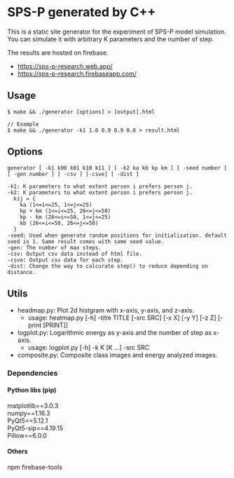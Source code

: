 # SPS-P generated by C++
This is a static site generator for the experiment of SPS-P model simulation. You can simulate it with arbitrary K parameters and the number of step.

The results are hosted on firebase.
- https://sps-p-research.web.app/
- https://sps-p-research.firebaseapp.com/

## Usage
```
$ make && ./generator [options] > [output].html

// Example
$ make && ./generator -k1 1.0 0.9 0.9 0.8 > result.html
```

## Options
```
generator [ -k1 k00 k01 k10 k11 ] [ -k2 ka kb kp km ] [ -seed number ] [ -gen number ] [ -csv ] [-csve] [ -dist ]

-k1: K parameters to what extent person i prefers person j.
-k2: K parameters to what extent person i prefers person j.
  kij = {
    ka (1<=i<=25, 1<=j<=25)
    kp + km (1<=i<=25, 26<=j<=50)
    kp - km (26<=i<=50, 1<=j<=25)
    kb (26<=i<=50, 26<=j<=50)
  }
-seed: Used when generate random positions for initialization. default seed is 1. Same result comes with same seed value.
-gen: The number of max steps.
-csv: Output csv data instead of html file.
-csve: Output csv data for each step.
-dist: Change the way to calcurate step() to reduce depending on distance.
```

## Utils
- headmap.py: Plot 2d histgram with x-axis, y-axis, and z-axis.
  - usage: heatmap.py [-h] -title TITLE [-src SRC] [-x X] [-y Y] [-z Z] [-print [PRINT]]
- logplot.py: Logarithmic energy as y-axis and the number of step as x-axis.
  - usage: logplot.py [-h] -k K [K ...] -src SRC
- composite.py: Composite class images and energy analyzed images.

### Dependencies
#### Python libs (pip)
matplotlib==3.0.3  
numpy==1.16.3  
PyQt5==5.12.1  
PyQt5-sip==4.19.15  
Pillow==6.0.0

#### Others
npm
firebase-tools
